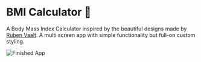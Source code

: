 # BMI Calculator 💪

A Body Mass Index Calculator inspired by the beautiful designs made by [Ruben Vaalt](https://dribbble.com/shots/4585382-Simple-BMI-Calculator). A multi screen app with simple functionality but full-on custom styling.

![Finished App](https://github.com/londonappbrewery/Images/blob/master/bmi-calc-demo.gif)

